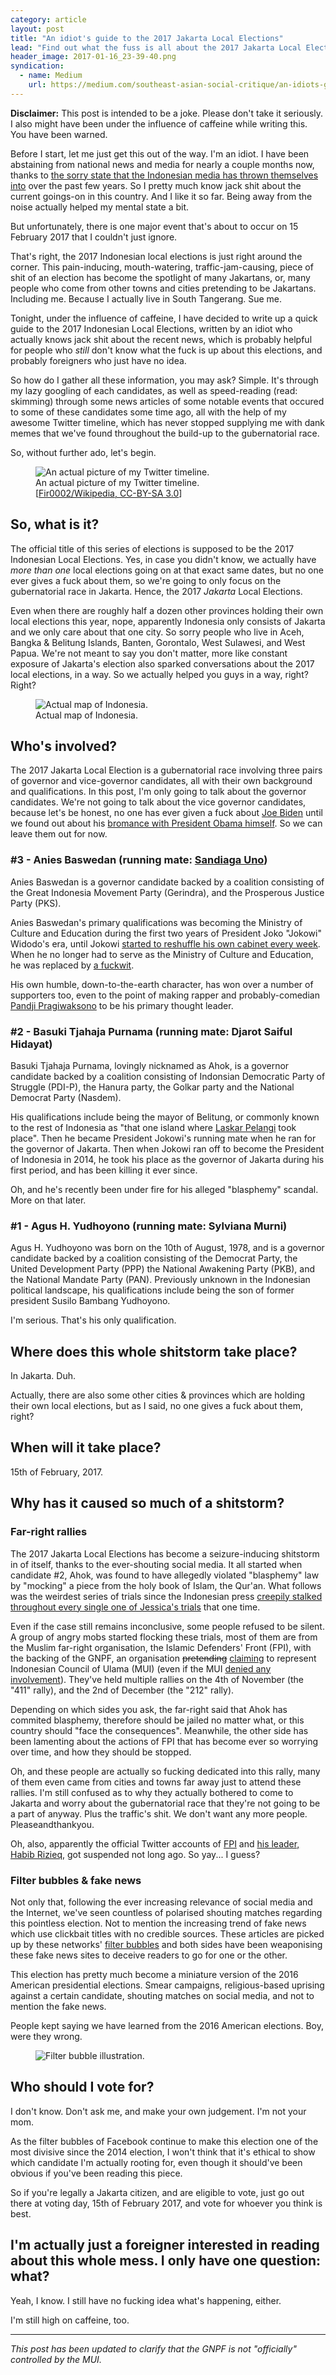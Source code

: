 ```yaml
---
category: article
layout: post
title: "An idiot's guide to the 2017 Jakarta Local Elections"
lead: "Find out what the fuss is all about the 2017 Jakarta Local Elections, as told by someone who has no idea what the fuss it's all about. I don't know. I'm high on caffeine right now."
header_image: 2017-01-16_23-39-40.png
syndication:
  - name: Medium
    url: https://medium.com/southeast-asian-social-critique/an-idiots-guide-to-the-2017-jakarta-local-elections-566980ba3605
---
```


<div class="message">
  <strong>Disclaimer:</strong> This post is intended to be a joke. Please don't take it seriously. I also might have been under the influence of caffeine while writing this. You have been warned.
</div>

Before I start, let me just get this out of the way. I'm an idiot. I have been abstaining from national news and media for nearly a couple months now, thanks to [the sorry state that the Indonesian media has thrown themselves into](https://twitter.com/remotivi/status/796607405077495808) over the past few years. So I pretty much know jack shit about the current goings-on in this country. And I like it so far. Being away from the noise actually helped my mental state a bit.

But unfortunately, there is one major event that's about to occur on 15 February 2017 that I couldn't just ignore.

That's right, the 2017 Indonesian local elections is just right around the corner. This pain-inducing, mouth-watering, traffic-jam-causing, piece of shit of an election has become the spotlight of many Jakartans, or, many people who come from other towns and cities pretending to be Jakartans. Including me. Because I actually live in South Tangerang. Sue me.

Tonight, under the influence of caffeine, I have decided to write up a quick guide to the 2017 Indonesian Local Elections, written by an idiot who actually knows jack shit about the recent news, which is probably helpful for people who *still* don't know what the fuck is up about this elections, and probably foreigners who just have no idea.

So how do I gather all these information, you may ask? Simple. It's through my lazy googling of each candidates, as well as speed-reading (read: skimming) through some news articles of some notable events that occured to some of these candidates some time ago, all with the help of my awesome Twitter timeline, which has never stopped supplying me with dank memes that we've found throughout the build-up to the gubernatorial race.

So, without further ado, let's begin.

<figure>
  <img src="./Large_bonfire.jpg" alt="An actual picture of my Twitter timeline.">
  <figcaption>An actual picture of my Twitter timeline.<br>[<a href="https://en.wikipedia.org/wiki/File:Large_bonfire.jpg" target="_blank">Fir0002/Wikipedia, CC-BY-SA 3.0</a>]</figcaption>
</figure>

## So, what is it?

The official title of this series of elections is supposed to be the 2017 Indonesian Local Elections. Yes, in case you didn't know, we actually have *more than one* local elections going on at that exact same dates, but no one ever gives a fuck about them, so we're going to only focus on the gubernatorial race in Jakarta. Hence, the 2017 *Jakarta* Local Elections.

Even when there are roughly half a dozen other provinces holding their own local elections this year, nope, apparently Indonesia only consists of Jakarta and we only care about that one city. So sorry people who live in Aceh, Bangka & Belitung Islands, Banten, Gorontalo, West Sulawesi, and West Papua. We're not meant to say you don't matter, more like constant exposure of Jakarta's election also sparked conversations about the 2017 local elections, in a way. So we actually helped you guys in a way, right? Right?

<figure>
  <img src="./jakarta23.gif" alt="Actual map of Indonesia.">
  <figcaption>Actual map of Indonesia.</figcaption>
</figure>

## Who's involved?

The 2017 Jakarta Local Election is a gubernatorial race involving three pairs of governor and vice-governor candidates, all with their own background and qualifications. In this post, I'm only going to talk about the governor candidates. We're not going to talk about the vice governor candidates, because let's be honest, no one has ever given a fuck about [Joe Biden](https://en.wikipedia.org/wiki/Joe_Biden) until we found out about his [bromance with President Obama himself](https://twitter.com/VP/status/761253705341480962). So we can leave them out for now.

### #3 - Anies Baswedan (running mate: [Sandiaga Uno](./2017-01-16_23-39-40.png))

Anies Baswedan is a governor candidate backed by a coalition consisting of the Great Indonesia Movement Party (Gerindra), and the Prosperous Justice Party (PKS).

Anies Baswedan's primary qualifications was becoming the Ministry of Culture and Education during the first two years of President Joko "Jokowi" Widodo's era, until Jokowi [started to reshuffle his own cabinet every week](http://regional.kompas.com/read/2016/07/28/09293911/survei.netizen.sambut.positif.sri.mulyani.dan.sedih.anies.baswedan.diganti). When he no longer had to serve as the Ministry of Culture and Education, he was replaced by [a fuckwit](http://nasional.kompas.com/read/2016/08/08/12441701/mendikbud.usul.siswa.bersekolah.seharian.penuh.wapres.kalla.setuju).

His own humble, down-to-the-earth character, has won over a number of supporters too, even to the point of making rapper and probably-comedian [Pandji Pragiwaksono](https://twitter.com/pandji) to be his primary thought leader.

### #2 - Basuki Tjahaja Purnama (running mate: Djarot Saiful Hidayat)

Basuki Tjahaja Purnama, lovingly nicknamed as Ahok, is a governor candidate backed by a coalition consisting of Indonsian Democratic Party of Struggle (PDI-P), the Hanura party, the Golkar party and the National Democrat Party (Nasdem).

His qualifications include being the mayor of Belitung, or commonly known to the rest of Indonesia as "that one island where [Laskar Pelangi](https://id.wikipedia.org/wiki/Laskar_Pelangi) took place". Then he became President Jokowi's running mate when he ran for the governor of Jakarta. Then when Jokowi ran off to become the President of Indonesia in 2014, he took his place as the governor of Jakarta during his first period, and has been killing it ever since.

Oh, and he's recently been under fire for his alleged "blasphemy" scandal. More on that later.

### #1 - Agus H. Yudhoyono (running mate: Sylviana Murni)

Agus H. Yudhoyono was born on the 10th of August, 1978, and is a governor candidate backed by a coalition consisting of the Democrat Party, the United Development Party (PPP) the National Awakening Party (PKB), and the National Mandate Party (PAN). Previously unknown in the Indonesian political landscape, his qualifications include being the son of former president Susilo Bambang Yudhoyono.

I'm serious. That's his only qualification.

## Where does this whole shitstorm take place?

In Jakarta. Duh.

Actually, there are also some other cities & provinces which are holding their own local elections, but as I said, no one gives a fuck about them, right?

## When will it take place?

15th of February, 2017.

## Why has it caused so much of a shitstorm?

### Far-right rallies

The 2017 Jakarta Local Elections has become a seizure-inducing shitstorm in of itself, thanks to the ever-shouting social media. It all started when candidate #2, Ahok, was found to have allegedly violated "blasphemy" law by "mocking" a piece from the holy book of Islam, the Qur'an. What follows was the weirdest series of trials since the Indonesian press [creepily stalked throughout every single one of Jessica's trials](https://www.youtube.com/watch?v=KUrLK8gpIK0) that one time.

Even if the case still remains inconclusive, some people refused to be silent. A group of angry mobs started flocking these trials, most of them are from the Muslim far-right organisation, the Islamic Defenders' Front (FPI), with the backing of the GNPF, an organisation <del>pretending</del> <ins>claiming</ins> to represent Indonesian Council of Ulama (MUI) (even if the MUI [denied any involvement](http://news.okezone.com/read/2017/01/17/337/1593554/mui-tegaskan-gnpf-bukan-bagian-dari-lembaganya)). They've held multiple rallies on the 4th of November (the "411" rally), and the 2nd of December (the "212" rally).

Depending on which sides you ask, the far-right said that Ahok has commited blasphemy, therefore should be jailed no matter what, or this country should "face the consequences". Meanwhile, the other side has been lamenting about the actions of FPI that has become ever so worrying over time, and how they should be stopped.

Oh, and these people are actually so fucking dedicated into this rally, many of them even came from cities and towns far away just to attend these rallies. I'm still confused as to why they actually bothered to come to Jakarta and worry about the gubernatorial race that they're not going to be a part of anyway. Plus the traffic's shit. We don't want any more people. Pleaseandthankyou.

Oh, also, apparently the official Twitter accounts of [FPI](https://twitter.com/DPP_FPI) and [his leader, Habib Rizieq](https://twitter.com/syihabrizieq), got suspended not long ago. So yay... I guess?

### Filter bubbles & fake news

Not only that, following the ever increasing relevance of social media and the Internet, we've seen countless of polarised shouting matches regarding this pointless election. Not to mention the increasing trend of fake news which use clickbait titles with no credible sources. These articles are picked up by these networks' [filter bubbles](https://www.youtube.com/watch?v=B8ofWFx525s) and both sides have been weaponising these fake news sites to deceive readers to go for one or the other.

This election has pretty much become a miniature version of the 2016 American presidential elections. Smear campaigns, religious-based uprising against a certain candidate, shouting matches on social media, and not to mention the fake news.

People kept saying we have learned from the 2016 American elections. Boy, were they wrong.

<figure>
  <img src="./1402939456108132.jpg" alt="Filter bubble illustration.">
</figure>

## Who should I vote for?

I don't know. Don't ask me, and make your own judgement. I'm not your mom.

As the filter bubbles of Facebook continue to make this election one of the most divisive since the 2014 election, I won't think that it's ethical to show which candidate I'm actually rooting for, even though it should've been obvious if you've been reading this piece.

So if you're legally a Jakarta citizen, and are eligible to vote, just go out there at voting day, 15th of February 2017, and vote for whoever you think is best.

## I'm actually just a foreigner interested in reading about this whole mess. I only have one question: what?

Yeah, I know. I still have no fucking idea what's happening, either.

I'm still high on caffeine, too.

---

*This post has been updated to clarify that the GNPF is not "officially" controlled by the MUI.*
